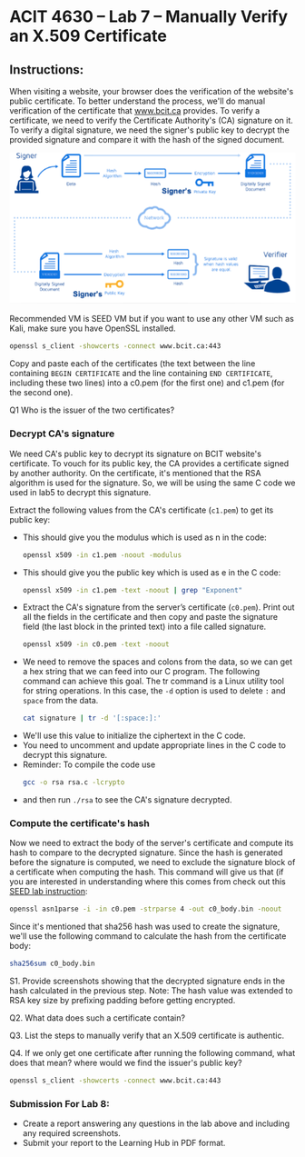 # ACIT 4630 – Lab 7 – Manually Verify an X.509 Certificate

## Instructions: 
When visiting a website, your browser does the verification of the website's public certificate. To better understand the process, we'll do manual verification of the certificate that www.bcit.ca provides. To verify a certificate, we need to verify the Certificate Authority's (CA) signature on it. To verify a digital signature, we need the signer's public key to decrypt the provided signature and compare it with the hash of the signed document. 

![Digital Signature Verification](images/lab7-fig1.png)

Recommended VM is SEED VM but if you want to use any other VM such as Kali, make sure you have OpenSSL installed.
```sh
openssl s_client -showcerts -connect www.bcit.ca:443
```
Copy and paste each of the certificates (the text between the line containing `BEGIN CERTIFICATE` and the line containing `END CERTIFICATE`, including these two lines) into a c0.pem (for the first one) and c1.pem (for the second one). 

Q1 Who is the issuer of the two certificates? 

### Decrypt CA's signature 
We need CA's public key to decrypt its signature on BCIT website's certificate. To vouch for its public key, the CA provides a certificate signed by another authority. On the certificate, it's mentioned that the RSA algorithm is used for the signature. So, we will be using the same C code we used in lab5 to decrypt this signature. 

Extract the following values from the CA's certificate (`c1.pem`) to get its public key: 
- This should give you the modulus which is used as n in the code:
    ```sh 
    openssl x509 -in c1.pem -noout -modulus 
    ```
- This should give you the public key which is used as e in the C code:
    ```sh 
    openssl x509 -in c1.pem -text -noout | grep "Exponent" 
    ```
- Extract the CA's signature from the server’s certificate (`c0.pem`). Print out all the fields in the certificate and then copy and paste the signature field (the last block in the printed text) into a file called signature.
    ```sh
    openssl x509 -in c0.pem -text -noout
    ```
- We need to remove the spaces and colons from the data, so we can get a hex string that we can feed into our C program. The following command can achieve this goal. The tr command is a Linux utility tool for string operations. In this case, the `-d` option is used to delete `:` and `space` from the data. 
    ```sh
    cat signature | tr -d '[:space:]:' 
    ```
- We'll use this value to initialize the ciphertext in the C code.
- You need to uncomment and update appropriate lines in the C code to decrypt this signature.
- Reminder: To compile the code use 
    ```sh
    gcc -o rsa rsa.c -lcrypto
    ```
- and then run `./rsa` to see the CA's signature decrypted. 

### Compute the certificate's hash 
Now we need to extract the body of the server's certificate and compute its hash to compare to the decrypted signature. Since the hash is generated before the signature is computed, we need to exclude the signature block of a certificate when computing the hash. This command will give us that (if you are interested in understanding where this comes from check out this [SEED lab instruction](https://seedsecuritylabs.org/Labs_20.04/Files/Crypto_RSA/Crypto_RSA.pdf):
```sh
openssl asn1parse -i -in c0.pem -strparse 4 -out c0_body.bin -noout
```
Since it's mentioned that sha256 hash was used to create the signature, we'll use the following command to calculate the hash from the certificate body:
```sh
sha256sum c0_body.bin
```

S1. Provide screenshots showing that the decrypted signature ends in the hash calculated in the previous step.
Note: The hash value was extended to RSA key size by prefixing padding before getting encrypted.

Q2. What data does such a certificate contain?

Q3. List the steps to manually verify that an X.509 certificate is authentic.

Q4. If we only get one certificate after running the following command, what does that mean? where would we find the issuer's public key?
```sh
openssl s_client -showcerts -connect www.bcit.ca:443
```

### Submission For Lab 8:
- Create a report answering any questions in the lab above and including any required screenshots.
- Submit your report to the Learning Hub in PDF format.
